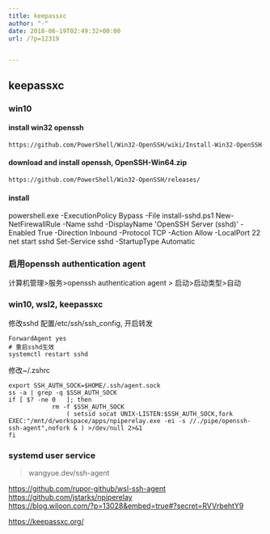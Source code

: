```yaml
---
title: keepassxc
author: "-"
date: 2018-06-19T02:49:32+00:00
url: /?p=12319


---
```

## keepassxc
### win10
#### install win32 openssh
    https://github.com/PowerShell/Win32-OpenSSH/wiki/Install-Win32-OpenSSH
#### download and install openssh, OpenSSH-Win64.zip
    https://github.com/PowerShell/Win32-OpenSSH/releases/

#### install 
powershell.exe -ExecutionPolicy Bypass -File install-sshd.ps1
New-NetFirewallRule -Name sshd -DisplayName 'OpenSSH Server (sshd)' -Enabled True -Direction Inbound -Protocol TCP -Action Allow -LocalPort 22
net start sshd
Set-Service sshd -StartupType Automatic

### 启用openssh authentication agent
计算机管理>服务>openssh authentication agent > 启动>启动类型>自动 

### win10, wsl2, keepassxc
修改sshd 配置/etc/ssh/ssh_config, 开启转发

    ForwardAgent yes
    # 重启sshd生效
    systemctl restart sshd

修改~/.zshrc

    export SSH_AUTH_SOCK=$HOME/.ssh/agent.sock
    ss -a | grep -q $SSH_AUTH_SOCK
    if [ $? -ne 0   ]; then
                rm -f $SSH_AUTH_SOCK
                    ( setsid socat UNIX-LISTEN:$SSH_AUTH_SOCK,fork EXEC:"/mnt/d/workspace/apps/npiperelay.exe -ei -s //./pipe/openssh-ssh-agent",nofork & ) >/dev/null 2>&1
    fi


### systemd user service
>wangyue.dev/ssh-agent


https://github.com/rupor-github/wsl-ssh-agent
https://github.com/jstarks/npiperelay  
https://blog.wiloon.com/?p=13028&embed=true#?secret=RVVrbehtY9
  
https://keepassxc.org/
